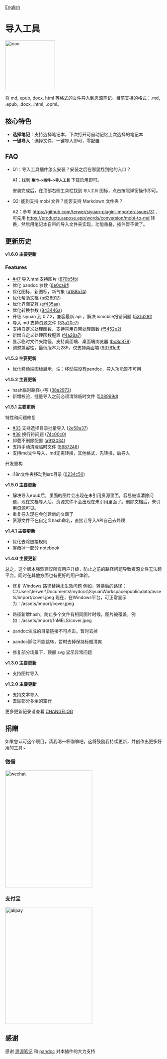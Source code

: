 [English](README.md)

# 导入工具

<img src="./icon.png" width="160" height="160" alt="icon">

将 md, epub, docx, html 等格式的文件导入到思源笔记。目前支持的格式：.md, .epub, .docx, .html, .opml。

## 核心特色

- **选择笔记**：支持选择笔记本，下次打开可自动记忆上次选择的笔记本
- **一键导入**：选择文件，一键导入即可，零配置

## FAQ

* Q1：导入工具插件怎么安装？安装之后在哪里找到他的入口？

  A1：找到 **`集市->插件->导入工具`** 下载启用即可。

  安装完成后，在顶部右侧工具栏找到 `导入工具` 图标，点击按照弹窗操作即可。

* Q2: 能到支持 mobi 文件？能否支持 Markdown 文件夹？

  A2：参考 https://github.com/terwer/siyuan-plugin-importer/issues/31 ，可先用 https://products.aspose.app/words/conversion/mobi-to-md 转换，然后用笔记本自带的导入文件夹实现。功能重叠，插件暂不做了。

## 更新历史

**v1.6.0 主要更新**

### Features
* [#47](https://github.com/terwer/siyuan-plugin-importer/issues/47) 导入html支持图片 ([870b5fb](https://github.com/terwer/siyuan-plugin-importer/commit/870b5fb24c9806a5844615dfd4c743bec1a75a86))
* 优化 pandoc 参数 ([6e0ca9f](https://github.com/terwer/siyuan-plugin-importer/commit/6e0ca9f6698f8671c90cf36e02175b3cd772dbc2))
* 优化图标，新图标，新气象 ([d188b74](https://github.com/terwer/siyuan-plugin-importer/commit/d188b745e2e1a9caa60d409829fbc3d9f0ad1c6e))
* 优化帮助文档 ([b626917](https://github.com/terwer/siyuan-plugin-importer/commit/b62691718a46051974637e3d9f020dde639e1e69))
* 优化界面交互 ([ef435aa](https://github.com/terwer/siyuan-plugin-importer/commit/ef435aa6a51477874a740ed3a35a90be589334ca))
* 优化转换参数 ([843446a](https://github.com/terwer/siyuan-plugin-importer/commit/843446abe3279282b482443d89430010857f7927))
* 升级 siyuan 到 0.7.2，兼容最新 api ，解决 ismobile报错问题 ([531628f](https://github.com/terwer/siyuan-plugin-importer/commit/531628f41b197e2791efa35bf53263b7e0e5af12))
* 导入 md 支持资源文件 ([33a20c7](https://github.com/terwer/siyuan-plugin-importer/commit/33a20c7cdd19991235b507194c23a4017e3c872a))
* 支持自定义处理函数、支持禁用自带处理函数 ([f5452e2](https://github.com/terwer/siyuan-plugin-importer/commit/f5452e22a3e75f728676d5ca51766e199bccb61e))
* 新增自定义处理函数配置 ([f4a28a7](https://github.com/terwer/siyuan-plugin-importer/commit/f4a28a7b87e47124ab5bbb562686d6e91425701e))
* 显示临时文件夹路径，支持桌面端、桌面端浏览器 ([bc8c878](https://github.com/terwer/siyuan-plugin-importer/commit/bc8c878351a0642afd6a27a6045674649e57b242))
* 调整兼容性，最低版本为289，仅支持桌面端 ([93761c9](https://github.com/terwer/siyuan-plugin-importer/commit/93761c908c947c22bde1a35e9fc19292ffcbf29c))

**v1.5.3 主要更新**
* 优化移动端图标展示，注：移动端没有pandoc，导入功能暂不可用

**v1.5.2 主要更新**
* hash临时路径小写 ([38a2972](https://github.com/terwer/siyuan-plugin-importer/commit/38a29729b76c477d217e01d2770ccc4da793944d))
* 新增校验，批量导入之前必须清除临时文件 ([508999d](https://github.com/terwer/siyuan-plugin-importer/commit/508999d5cb01246a69c2c979f08f370933cc4630))

**v1.5.1 主要更新**

特性和问题修复

* [#33](https://github.com/terwer/siyuan-plugin-importer/issues/33) 支持选择目录批量导入 ([2e58a37](https://github.com/terwer/siyuan-plugin-importer/commit/2e58a37cc833061b8d12f1c9be96ad72a2df98f2))
* [#38](https://github.com/terwer/siyuan-plugin-importer/issues/38) 换行符问题 ([74c00c0](https://github.com/terwer/siyuan-plugin-importer/commit/74c00c095aae20077b7a79709c2d2721859f947e))
* 卸载不删除配置 ([a913034](https://github.com/terwer/siyuan-plugin-importer/commit/a9130349120f03e2705d886de9d3a470fa019513))
* 支持手动清理临时文件 ([5687248](https://github.com/terwer/siyuan-plugin-importer/commit/5687248f1aae2629ced3171f4b15f2def9babca0))
* 支持md文件导入，md无需转换，其他格式，先转换，后导入

开发重构

* i18n文件夹移动到src目录 ([0234c50](https://github.com/terwer/siyuan-plugin-importer/commit/0234c509a2dbadf851bce73ddc961c305cded145))

**v1.5.0 主要更新**

- 解决导入epub后，里面的图片会出现在未引用资源里面，容易被误清除问题，现在文档导入后，资源文件不会出现在未引用里面了。删除文档后，未引用资源可见。
- 重复导入现在会创建新的文章了
- 资源文件不在自定义hash命名，直接让导入API自己去处理

**v1.4.1 主要更新**

- 优化去除链接规则
- 屏蔽掉一部分 notebook

**v1.4.0 主要更新**

总之，这个版本强烈建议所有用户升级，防止之前的路径问题导致资源文件无法跨平台，同时在其他方面也有更好的用户体验。

- 修复 Windows 路径替换未生效问题
  例如，转换后的路径：C:\Users\terwer\Documents\mydocs\SiyuanWorkspace\public\data/assets/import/cover.jpeg
  现在，在Windows平台，可正常显示为：/assets/import/cover.jpeg

- 路径新增hash，防止多个文件有相同图片时候，图片被覆盖，例如：/assets/import/1nMELS/cover.jpeg

- pandoc生成的目录链接不可点击，暂时去掉

- pandoc脚注不能跳转，暂时去掉保持标题清爽

- 修复部分场景下，顶部 svg 显示异常问题

**v1.3.0 主要更新**

- 支持图片导入

**v1.2.0 主要更新**

- 支持文本导入
- 去除部分多余的空行

更多更新记录请查看 [CHANGELOG](https://github.com/terwer/siyuan-plugin-importer/blob/main/CHANGELOG.md)

## 捐赠

如果您认可这个项目，请我喝一杯咖啡吧，这将鼓励我持续更新，并创作出更多好用的工具~

### 微信

<div>
<img src="https://static-rs-terwer.oss-cn-beijing.aliyuncs.com/donate/wechat.jpg" alt="wechat" style="width:280px;height:375px;" />
</div>

### 支付宝

<div>
<img src="https://static-rs-terwer.oss-cn-beijing.aliyuncs.com/donate/alipay.jpg" alt="alipay" style="width:280px;height:375px;" />
</div>

## 感谢

感谢 [思源笔记](https://github.com/siyuan-note/siyuan) 和 [pandoc](https://github.com/jgm/pandoc) 对本插件的大力支持